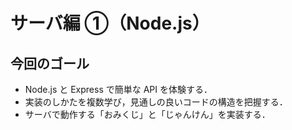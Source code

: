 # サーバ編 ①（Node.js）

## 今回のゴール

- Node.js と Express で簡単な API を体験する．
- 実装のしかたを複数学び，見通しの良いコードの構造を把握する．
- サーバで動作する「おみくじ」と「じゃんけん」を実装する．
